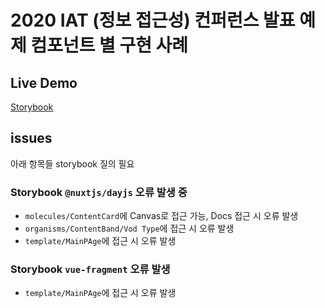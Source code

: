 # 2020 IAT (정보 접근성) 컨퍼런스 발표 예제 컴포넌트 별 구현 사례

## Live Demo

[Storybook](https://mulder21c-pooq.netlify.app)


## issues

아래 항목들 storybook 질의 필요

### Storybook `@nuxtjs/dayjs` 오류 발생 중

- `molecules/ContentCard`에 Canvas로 접근 가능, Docs 접근 시 오류 발생
- `organisms/ContentBand/Vod Type`에 접근 시 오류 발생
- `template/MainPAge`에 접근 시 오류 발생

### Storybook `vue-fragment` 오류 발생
- `template/MainPAge`에 접근 시 오류 발생
